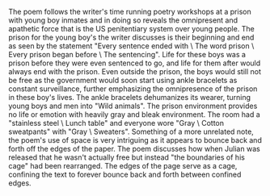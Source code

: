 The poem follows the writer's time running poetry workshops at a prison with young boy inmates and in doing so reveals the omnipresent and apathetic force that is the US penitentiary system over young people. The prison for the young boy's the writer discusses is their beginning and end as seen by the statement "Every sentence ended with \ The word prison \ Every prison began before \ The sentencing". Life for these boys was a prison before they were even sentenced to go, and life for them after would always end with the prison. Even outside the prison, the boys would still not be free as the government would soon start using ankle bracelets as constant surveillance, further emphasizing the omnipresence of the prison in these boy's lives. The ankle bracelets dehumanizes its wearer, turning young boys and men into "Wild animals". The prison environment provides no life or emotion with heavily gray and bleak environment. The room had a "stainless steel \ Lunch table" and everyone wore "Gray \ Cotton sweatpants" with "Gray \ Sweaters". Something of a more unrelated note, the poem's use of space is very intriguing as it appears to bounce back and forth off the edges of the paper. The poem discusses how when Julian was released that he wasn't actually free but instead "the boundaries of his cage" had been rearranged. The edges of the page serve as a cage, confining the text to forever bounce back and forth between confined edges.
